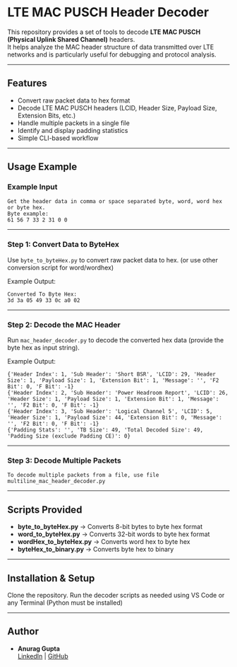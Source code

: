 # LTE MAC PUSCH Header Decoder

This repository provides a set of tools to decode **LTE MAC PUSCH (Physical Uplink Shared Channel)** headers.  
It helps analyze the MAC header structure of data transmitted over LTE networks and is particularly useful for debugging and protocol analysis.

---

## Features
- Convert raw packet data to hex format
- Decode LTE MAC PUSCH headers (LCID, Header Size, Payload Size, Extension Bits, etc.)
- Handle multiple packets in a single file
- Identify and display padding statistics
- Simple CLI-based workflow

---

## Usage Example


### Example Input
```text
Get the header data in comma or space separated byte, word, word hex or byte hex.
Byte example:
61 56 7 33 2 31 0 0
```

---

### **Step 1: Convert Data to ByteHex**
Use `byte_to_byteHex.py` to convert raw packet data to hex. (or use other conversion script for word/wordhex)

Example Output:
```text
Converted To Byte Hex:
3d 3a 05 49 33 0c a0 02
```

---

### **Step 2: Decode the MAC Header**
Run `mac_header_decoder.py` to decode the converted hex data (provide the byte hex as input string).

Example Output:
```
{'Header Index': 1, 'Sub Header': 'Short BSR', 'LCID': 29, 'Header Size': 1, 'Payload Size': 1, 'Extension Bit': 1, 'Message': '', 'F2 Bit': 0, 'F Bit': -1}
{'Header Index': 2, 'Sub Header': 'Power Headroom Report', 'LCID': 26, 'Header Size': 1, 'Payload Size': 1, 'Extension Bit': 1, 'Message': '', 'F2 Bit': 0, 'F Bit': -1}
{'Header Index': 3, 'Sub Header': 'Logical Channel 5', 'LCID': 5, 'Header Size': 1, 'Payload Size': 44, 'Extension Bit': 0, 'Message': '', 'F2 Bit': 0, 'F Bit': -1}    
{'Padding Stats': '', 'TB Size': 49, 'Total Decoded Size': 49, 'Padding Size (exclude Padding CE)': 0}

```

---

### **Step 3: Decode Multiple Packets**
```
To decode multiple packets from a file, use file multiline_mac_header_decoder.py
```

---

## Scripts Provided
- **byte_to_byteHex.py** → Converts 8-bit bytes to byte hex format  
- **word_to_byteHex.py** → Converts 32-bit words to byte hex format  
- **wordHex_to_byteHex.py** → Converts word hex to byte hex  
- **byteHex_to_binary.py** → Converts byte hex to binary  

---

## Installation & Setup

Clone the repository.
Run the decoder scripts as needed using VS Code or any Terminal (Python must be installed)

---

## Author
- **Anurag Gupta**  
  [LinkedIn](https://www.linkedin.com/in/anuraggupta29/) | [GitHub](https://github.com/anuraggupta29)